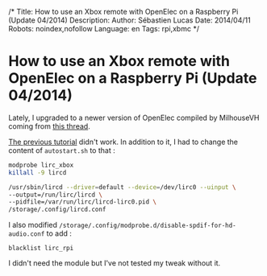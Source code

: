 /*
Title: How to use an Xbox remote with OpenElec on a Raspberry Pi (Update 04/2014)
Description: 
Author: Sébastien Lucas
Date: 2014/04/11
Robots: noindex,nofollow
Language: en
Tags: rpi,xbmc
*/
# How to use an Xbox remote with OpenElec on a Raspberry Pi (Update 04/2014)

Lately, I upgraded to a newer version of OpenElec compiled by MilhouseVH coming from [this thread](http://forum.xbmc.org/showthread.php?tid=184866).

[The previous tutorial](/en/tips/raspberry-pi-openelec-xbox-dongle) didn't work. In addition to it, I had to change the content of `autostart.sh` to that :

```bash
modprobe lirc_xbox
killall -9 lircd

/usr/sbin/lircd --driver=default --device=/dev/lirc0 --uinput \
--output=/run/lirc/lircd \
--pidfile=/var/run/lirc/lircd-lirc0.pid \
/storage/.config/lircd.conf
```

I also modified `/storage/.config/modprobe.d/disable-spdif-for-hd-audio.conf` to add :

```
blacklist lirc_rpi
```

I didn't need the module but I've not tested my tweak without it.